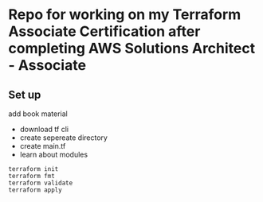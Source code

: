 # Repo for working on my Terraform Associate Certification after completing AWS Solutions Architect - Associate
## Set up
add book material
- download tf cli
- create sepereate directory
- create main.tf
- learn about modules
```
terraform init
terraform fmt
terraform validate
terraform apply
```
